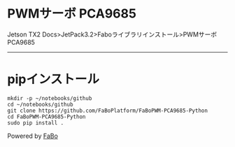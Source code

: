 # PWMサーボ PCA9685
Jetson TX2 Docs>JetPack3.2>Faboライブラリインストール>PWMサーボPCA9685
<hr>


# pipインストール
```
mkdir -p ~/notebooks/github
cd ~/notebooks/github
git clone https://github.com/FaBoPlatform/FaBoPWM-PCA9685-Python
cd FaBoPWM-PCA9685-Python
sudo pip install .
```


Powered by [FaBo](http://www.fabo.io)